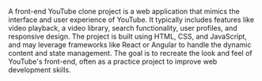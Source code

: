 A front-end YouTube clone project is a web application that mimics the interface and user experience of YouTube. It typically includes features like video playback, a video library, search functionality, user profiles, and responsive design. The project is built using HTML, CSS, and JavaScript, and may leverage frameworks like React or Angular to handle the dynamic content and state management. The goal is to recreate the look and feel of YouTube's front-end, often as a practice project to improve web development skills.
